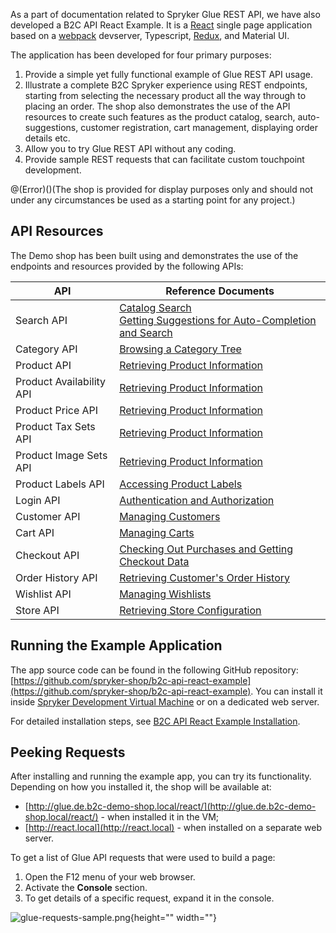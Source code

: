 As a part of documentation related to Spryker Glue REST API, we have also developed a B2C API React Example. It is a [React](https://reactjs.org/) single page application based on a [webpack](https://webpack.js.org/) devserver, Typescript, [Redux](https://redux.js.org/), and Material UI.

The application has been developed for four primary purposes:

1. Provide a simple yet fully functional example of Glue REST API usage.
2. Illustrate a complete B2C Spryker experience using REST endpoints, starting from selecting the necessary product all the way through to placing an order. The shop also demonstrates the use of the API resources to create such features as the product catalog, search, auto-suggestions, customer registration, cart management, displaying order details etc.
3. Allow you to try Glue REST API without any coding.
4. Provide sample REST requests that can facilitate custom touchpoint development.

@(Error)()(The shop is provided for display purposes only and should not under any circumstances be used as a starting point for any project.)

## API Resources
The Demo shop has been built using and demonstrates the use of the endpoints and resources provided by the following APIs:


| API | Reference Documents |
| --- | --- |
| Search API | [Catalog Search](https://documentation.spryker.com/v4/docs/catalog-search)<br>[Getting Suggestions for Auto-Completion and Search](https://documentation.spryker.com/v4/docs/getting-suggestions-for-autocompletion-and-search) |
| Category API | [Browsing a Category Tree](https://documentation.spryker.com/v4/docs/browsing-category-tree) |
| Product API | [Retrieving Product Information](https://documentation.spryker.com/v4/docs/retrieving-product-information) |
| Product Availability API | [Retrieving Product Information](https://documentation.spryker.com/v4/docs/retrieving-product-information) |
| Product Price API | [Retrieving Product Information](https://documentation.spryker.com/v4/docs/retrieving-product-information) |
| Product Tax Sets API | [Retrieving Product Information](https://documentation.spryker.com/v4/docs/retrieving-product-information) |
| Product Image Sets API | [Retrieving Product Information](https://documentation.spryker.com/v4/docs/retrieving-product-information) |
| Product Labels API | [Accessing Product Labels](https://documentation.spryker.com/v4/docs/accessing-product-labels) |
| Login API | [Authentication and Authorization](https://documentation.spryker.com/v4/docs/authentication-and-authorization) |
| Customer API | [Managing Customers](https://documentation.spryker.com/v4/docs/managing-customers-api) |
| Cart API | [Managing Carts](https://documentation.spryker.com/v4/docs/managing-carts) |
| Checkout API | [Checking Out Purchases and Getting Checkout Data](https://documentation.spryker.com/v4/docs/checking-out-purchases-and-getting-checkout-data-201907) |
| Order History API | [Retrieving Customer's Order History](https://documentation.spryker.com/v4/docs/retrieving-order-history) |
| Wishlist API | [Managing Wishlists](https://documentation.spryker.com/v4/docs/managing-wishlists) |
| Store API | [Retrieving Store Configuration](https://documentation.spryker.com/v4/docs/retrieving-store-configuration) |

## Running the Example Application
The app source code can be found in the following GitHub repository: [https://github.com/spryker-shop/b2c-api-react-example](https://github.com/spryker-shop/b2c-api-react-example). You can install it inside [Spryker Development Virtual Machine](https://documentation.spryker.com/v4/docs/devvm) or on a dedicated web server.

For detailed installation steps, see [B2C API React Example Installation](https://documentation.spryker.com/v4/docs/b2c-api-react-example-installation).

## Peeking Requests
After installing and running the example app, you can try its functionality. Depending on how you installed it, the shop will be available at:

* [http://glue.de.b2c-demo-shop.local/react/](http://glue.de.b2c-demo-shop.local/react/) - when installed it in the VM;
* [http://react.local](http://react.local) - when installed on a separate web server.

To get a list of Glue API requests that were used to build a page:

1. Open the F12 menu of your web browser.
2. Activate the **Console** section.
3. To get details of a specific request, expand it in the console.

![glue-requests-sample.png](https://cdn.document360.io/9fafa0d5-d76f-40c5-8b02-ab9515d3e879/Images/Documentation/glue-requests-sample.png){height="" width=""}